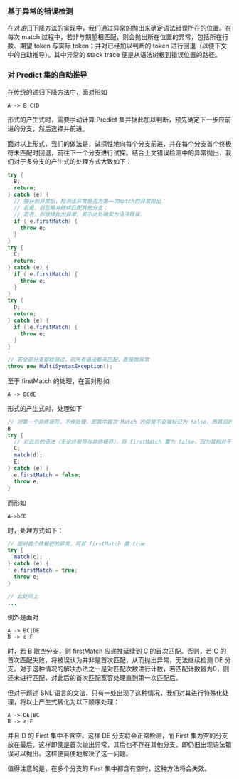 ### 基于异常的错误检测

在对递归下降方法的实现中，我们通过异常的抛出来确定语法错误所在的位置。在每次 match 过程中，若非与期望相匹配，则会抛出所在位置的异常，包括所在行数、期望 token 与实际 token；并对已经加以判断的 token 进行回退（以便下文中的自动推导）。其中异常的 stack trace 便是从语法树根到错误位置的路径。

### 对 Predict 集的自动推导

在传统的递归下降方法中，面对形如

```
A -> B|C|D
```

形式的产生式时，需要手动计算 Predict 集并据此加以判断，预先确定下一步应前进的分支，然后选择并前进。

面对以上形式，我们的做法是，试探性地向每个分支前进，并在每个分支首个终极符未匹配时回退，前往下一个分支进行试探。结合上文错误检测中的异常抛出，我们对于多分支的产生式的处理方式大致如下：

```java
try {
  B;
  return;
} catch (e) {
  // 捕获到异常后，检测该异常是否为第一次match的异常抛出：
  // 若是，则忽略并继续匹配其他分支；
  // 若否，则继续抛出异常，表示此处确实为语法错误。
  if (!e.firstMatch) {
    throw e;
  }
}
try {
  C;
  return;
} catch (e) {
  if (!e.firstMatch) {
    throw e;
  }
}
try {
  D;
  return;
} catch (e) {
  if (!e.firstMatch) {
    throw e;
  }
}

// 若全部分支都检测过，则所有语法都未匹配，直接抛异常
throw new MultiSyntaxException();
```



至于 firstMatch 的处理，在面对形如

```
A -> BCdE
```

形式的产生式时，处理如下

```java
// 对第一个非终极符，不作处理，即其中首次 Match 的异常不会被标记为 false，而其后的异常将递归地在此段落形式的处理下已被标记为 false
B
try {
  // 对此后的语法（无论终极符与非终极符），将 firstMatch 置为 false，因为其相对于 B 来说，已经不是首次匹配
  C;
  match(d);
  E;
} catch (e) {
  e.firstMatch = false;
  throw e;
}
```

而形如

```
A->bCD
```

时，处理方式如下：

```java
// 面对首个终极符的异常，将其 firstMatch 置 true
try {
  match(c);
} catch (e) {
  e.firstMatch = true;
  throw e;
}

// 此处同上
...
```

例外是面对

```
A -> BC|DE
B -> ɛ|F
```

时，若 B 取空分支，则 firstMatch 应递推延续到 C 的首次匹配。否则，若 C 的首次匹配失败，将被误认为并非是首次匹配，从而抛出异常，无法继续检测 DE 分支。对于这种情况的解决办法之一是对匹配次数进行计数，若匹配计数器为0，则还未进行匹配，对此后的首次匹配宽容处理直到第一次匹配后。

但对于题述 SNL 语言的文法，只有一处出现了这种情况，我们对其进行特殊化处理，将以上产生式转化为以下顺序处理：

```
A -> DE|BC
B -> ɛ|F
```

并且 D 的 First 集中不含空。这样 DE 分支将会正常检测，而 First 集为空的分支放在最后，这样即使是首次抛出异常，其后也不存在其他分支，即仍旧出现语法错误可以抛出。这样便简便地解决了这一问题。

值得注意的是，在多个分支的 First 集中都含有空时，这种方法将会失效。